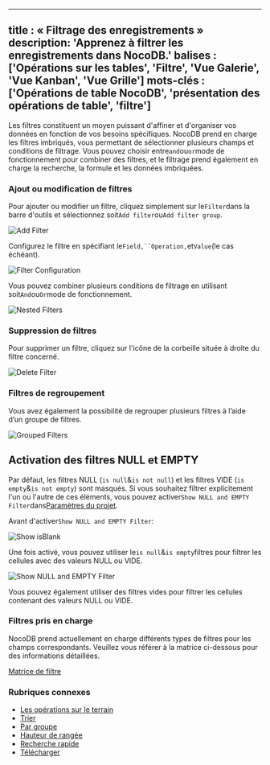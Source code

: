 ***

title : « Filtrage des enregistrements »
description: 'Apprenez à filtrer les enregistrements dans NocoDB.'
balises : \['Opérations sur les tables', 'Filtre', 'Vue Galerie', 'Vue Kanban', 'Vue Grille']
mots-clés : \['Opérations de table NocoDB', 'présentation des opérations de table', 'filtre']
---------------------------------------------------------------------------------------------

Les filtres constituent un moyen puissant d'affiner et d'organiser vos données en fonction de vos besoins spécifiques. NocoDB prend en charge les filtres imbriqués, vous permettant de sélectionner plusieurs champs et conditions de filtrage. Vous pouvez choisir entre`and`ou`or`mode de fonctionnement pour combiner des filtres, et le filtrage prend également en charge la recherche, la formule et les données imbriquées.

### Ajout ou modification de filtres

Pour ajouter ou modifier un filtre, cliquez simplement sur le`Filter`dans la barre d'outils et sélectionnez soit`Add filter`ou`Add filter group`.

![Add Filter](/img/v2/table-operations/filter-1.png)

Configurez le filtre en spécifiant le`Field,``Operation,`et`Value`(le cas échéant).

![Filter Configuration](/img/v2/table-operations/filter-2.png)

Vous pouvez combiner plusieurs conditions de filtrage en utilisant soit`And`ou`Or`mode de fonctionnement.

![Nested Filters](/img/v2/table-operations/filter-3.png)

### Suppression de filtres

Pour supprimer un filtre, cliquez sur l'icône de la corbeille située à droite du filtre concerné.

![Delete Filter](/img/v2/table-operations/filter-5.png)

### Filtres de regroupement

Vous avez également la possibilité de regrouper plusieurs filtres à l’aide d’un groupe de filtres.

![Grouped Filters](/img/v2/table-operations/filter-4.png)

## Activation des filtres NULL et EMPTY

Par défaut, les filtres NULL (`is null`&`is not null`) et les filtres VIDE (`is empty`&`is not empty`) sont masqués. Si vous souhaitez filtrer explicitement l'un ou l'autre de ces éléments, vous pouvez activer`Show NULL and EMPTY Filter`dans[Paramètres du projet](/bases/actions-on-base#base-settings).

Avant d'activer`Show NULL and EMPTY Filter`:

![Show isBlank](/img/v2/table-operations/filter-is-blank.png)

Une fois activé, vous pouvez utiliser le`is null`&`is empty`filtres pour filtrer les cellules avec des valeurs NULL ou VIDE.

![Show NULL and EMPTY Filter](/img/v2/table-operations/filter-is-null-empty.png)

Vous pouvez également utiliser des filtres vides pour filtrer les cellules contenant des valeurs NULL ou VIDE.

### Filtres pris en charge

NocoDB prend actuellement en charge différents types de filtres pour les champs correspondants. Veuillez vous référer à la matrice ci-dessous pour des informations détaillées.

[Matrice de filtre](https://docs.google.com/spreadsheets/d/e/2PACX-1vTpCNKtA-szaXUKJEO5uuSIRnzUOK793MKnyBz9m2rQcwn7HqK19jPHeER-IIRWH9X56J78wfxXZuuv/pubhtml?gid=427284630\&single=true\&widget=true\&headers=false)

### Rubriques connexes

* [Les opérations sur le terrain](field-operations)
* [Trier](sort)
* [Par groupe](group-by)
* [Hauteur de rangée](row-height)
* [Recherche rapide](search)
* [Télécharger](download)
